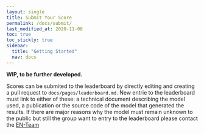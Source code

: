 ```yaml
---
layout: single
title: Submit Your Score
permalink: /docs/submit/
last_modified_at: 2020-11-08
toc: true
toc_stickly: true
sidebar:
  title: "Getting Started"
  nav: docs
---
```

**WIP, to be further developed.**

Scores can be submited to the leaderboard by directly editing and creating a pull request to `docs/pages/leaderboard.md`. New entrie to the leaderboard must link to either of these: a technical document describing the model used, a publication or the source code of the model that generated the results. If there are major reasons why the model must remain unknown to the public but still the group want to entry to the leaderboard please contact the [EN-Team](/about/)